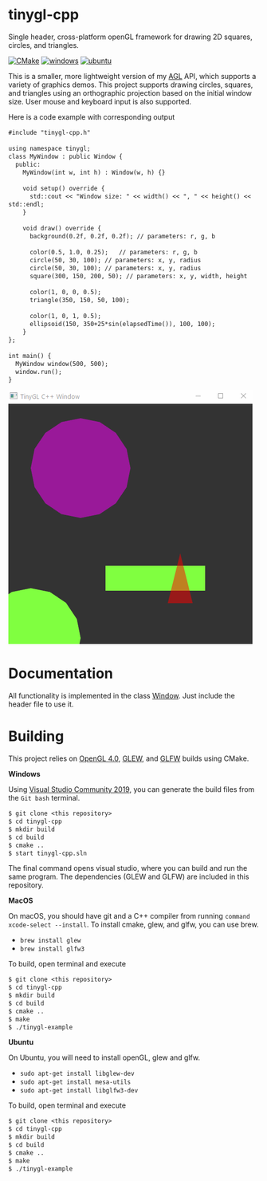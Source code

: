 # tinygl-cpp

Single header, cross-platform openGL framework for drawing 2D squares, circles, and triangles.

[![CMake](https://github.com/alinen/tinygl-cpp/actions/workflows/cmake.yml/badge.svg)](https://github.com/alinen/agl/actions/workflows/cmake.yml)
[![windows](https://github.com/alinen/tinygl-cpp/actions/workflows/cmake-windows.yml/badge.svg)](https://github.com/alinen/agl/actions/workflows/cmake-windows.yml)
[![ubuntu](https://github.com/alinen/tinygl-cpp/actions/workflows/cmake-linux.yml/badge.svg)](https://github.com/alinen/agl/actions/workflows/cmake-linux.yml)

This is a smaller, more lightweight version of my [AGL](https://github.com/alinen/agl) API, which supports a variety of graphics demos. This project supports 
drawing circles, squares, and triangles using an orthographic projection based on the initial window size. User mouse and keyboard input is also supported.

Here is a code example with corresponding output

```
#include "tinygl-cpp.h"

using namespace tinygl;
class MyWindow : public Window {
  public:
    MyWindow(int w, int h) : Window(w, h) {}

    void setup() override {
      std::cout << "Window size: " << width() << ", " << height() << std::endl;
    }

    void draw() override {
      background(0.2f, 0.2f, 0.2f); // parameters: r, g, b

      color(0.5, 1.0, 0.25);   // parameters: r, g, b
      circle(50, 30, 100); // parameters: x, y, radius
      circle(50, 30, 100); // parameters: x, y, radius
      square(300, 150, 200, 50); // parameters: x, y, width, height

      color(1, 0, 0, 0.5);
      triangle(350, 150, 50, 100);

      color(1, 0, 1, 0.5);
      ellipsoid(150, 350+25*sin(elapsedTime()), 100, 100);
    }
};

int main() {
  MyWindow window(500, 500);
  window.run();
}
```

![](docs/TinyGL.gif)

# Documentation

All functionality is implemented in the class [Window](https://github.com/alinen/tinygl-cpp/blob/main/tinygl-cpp.h). Just include the header file to use it.

# Building

This project relies on [OpenGL 4.0](https://www.khronos.org/registry/OpenGL-Refpages/gl4/), [GLEW](http://glew.sourceforge.net/), and [GLFW](https://www.glfw.org/) builds using CMake. 

**Windows**

Using [Visual Studio Community 2019](https://visualstudio.microsoft.com/vs/community/), you can generate the build files from the `Git bash` terminal.

```
$ git clone <this repository>
$ cd tinygl-cpp
$ mkdir build
$ cd build
$ cmake ..
$ start tinygl-cpp.sln
```

The final command opens visual studio, where you can build and run the same program. The dependencies (GLEW and GLFW) are included in this repository.

**MacOS**

On macOS, you should have git and a C++ compiler from running `command xcode-select --install`. To install cmake, glew, and glfw, you can use brew.

* `brew install glew`
* `brew install glfw3`

To build, open terminal and execute

```
$ git clone <this repository>
$ cd tinygl-cpp
$ mkdir build
$ cd build
$ cmake ..
$ make
$ ./tinygl-example
```

**Ubuntu**

On Ubuntu, you will need to install openGL, glew and glfw.

* `sudo apt-get install libglew-dev`
* `sudo apt-get install mesa-utils`
* `sudo apt-get install libglfw3-dev`

To build, open terminal and execute

```
$ git clone <this repository>
$ cd tinygl-cpp
$ mkdir build
$ cd build
$ cmake ..
$ make
$ ./tinygl-example
```
